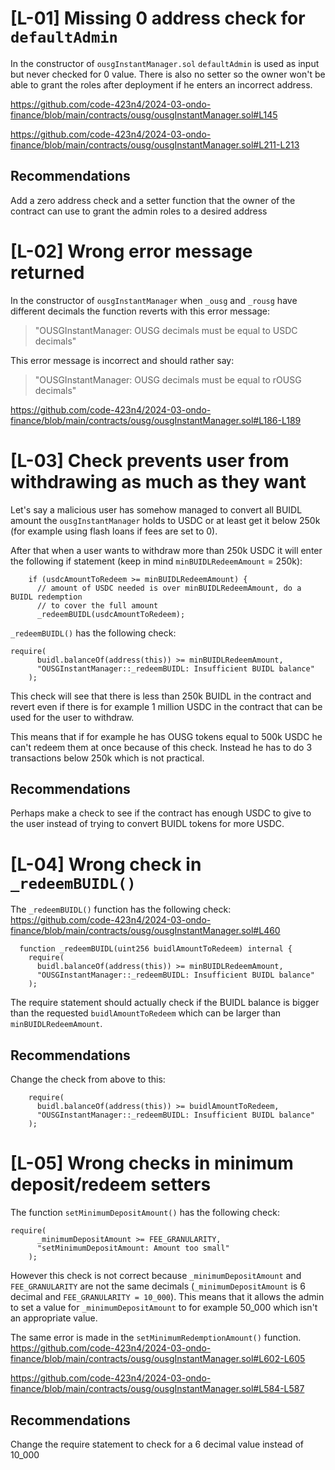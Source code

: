 # [L-01] Missing 0 address check for `defaultAdmin`
In the constructor of `ousgInstantManager.sol` `defaultAdmin` is used as input but never checked for 0 value. There is also no setter so the owner won't be able to grant the roles after deployment if he enters an incorrect address.

https://github.com/code-423n4/2024-03-ondo-finance/blob/main/contracts/ousg/ousgInstantManager.sol#L145

https://github.com/code-423n4/2024-03-ondo-finance/blob/main/contracts/ousg/ousgInstantManager.sol#L211-L213

## Recommendations
Add a zero address check and a setter function that the owner of the contract can use to grant the admin roles to a desired address

# [L-02] Wrong error message returned
In the constructor of `ousgInstantManager` when `_ousg` and `_rousg` have different decimals the function reverts with this error message:
>"OUSGInstantManager: OUSG decimals must be equal to USDC decimals"

This error message is incorrect and should rather say:
>"OUSGInstantManager: OUSG decimals must be equal to rOUSG decimals"

https://github.com/code-423n4/2024-03-ondo-finance/blob/main/contracts/ousg/ousgInstantManager.sol#L186-L189

# [L-03] Check prevents user from withdrawing as much as they want
Let's say a malicious user has somehow managed to convert all BUIDL amount the `ousgInstantManager` holds to USDC or at least get it below 250k (for example using flash loans if fees are set to 0).

After that when a user wants to withdraw more than 250k USDC it will enter the following if statement (keep in mind `minBUIDLRedeemAmount` = 250k):
```
    if (usdcAmountToRedeem >= minBUIDLRedeemAmount) {
      // amount of USDC needed is over minBUIDLRedeemAmount, do a BUIDL redemption
      // to cover the full amount
      _redeemBUIDL(usdcAmountToRedeem);
```
`_redeemBUIDL()` has the following check:
```
require(
      buidl.balanceOf(address(this)) >= minBUIDLRedeemAmount,
      "OUSGInstantManager::_redeemBUIDL: Insufficient BUIDL balance"
    );
```
This check will see that there is less than 250k BUIDL in the contract and revert even if there is for example 1 million USDC in the contract that can be used for the user to withdraw.

This means that if for example he has OUSG tokens equal to 500k USDC he can't redeem them at once because of this check. Instead he has to do 3 transactions below 250k which is not practical.

## Recommendations
Perhaps make a check to see if the contract has enough USDC to give to the user instead of trying to convert BUIDL tokens for more USDC.

# [L-04] Wrong check in `_redeemBUIDL()`
The `_redeemBUIDL()` function has the following check:
https://github.com/code-423n4/2024-03-ondo-finance/blob/main/contracts/ousg/ousgInstantManager.sol#L460
```
  function _redeemBUIDL(uint256 buidlAmountToRedeem) internal {
    require(
      buidl.balanceOf(address(this)) >= minBUIDLRedeemAmount, 
      "OUSGInstantManager::_redeemBUIDL: Insufficient BUIDL balance"
    );
```
The require statement should actually check if the BUIDL balance is bigger than the requested `buidlAmountToRedeem` which can be larger than `minBUIDLRedeemAmount`.

## Recommendations
Change the check from above to this:
```
    require(
      buidl.balanceOf(address(this)) >= buidlAmountToRedeem, 
      "OUSGInstantManager::_redeemBUIDL: Insufficient BUIDL balance"
    );
```

# [L-05] Wrong checks in minimum deposit/redeem setters

The function `setMinimumDepositAmount()` has the following check:
```
require(
      _minimumDepositAmount >= FEE_GRANULARITY,
      "setMinimumDepositAmount: Amount too small"
    );
```
However this check is not correct because `_minimumDepositAmount` and `FEE_GRANULARITY` are not the same decimals (`_minimumDepositAmount` is 6  decimal and `FEE_GRANULARITY = 10_000`). This means that it allows the admin to set a value for `_minimumDepositAmount` to for example 50_000 which isn't an appropriate value.

The same error is made in the `setMinimumRedemptionAmount()` function.
https://github.com/code-423n4/2024-03-ondo-finance/blob/main/contracts/ousg/ousgInstantManager.sol#L602-L605

https://github.com/code-423n4/2024-03-ondo-finance/blob/main/contracts/ousg/ousgInstantManager.sol#L584-L587

## Recommendations
Change the require statement to check for a 6 decimal value instead of 10_000